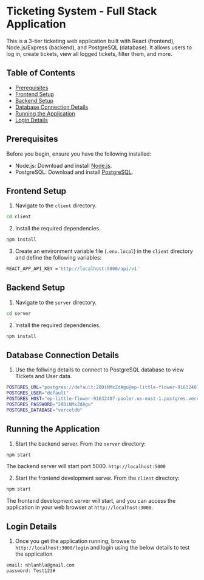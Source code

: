 # Ticketing System - Full Stack Application

This is a 3-tier ticketing web application built with React (frontend), Node.js/Express (backend), and PostgreSQL (database). It allows users to log in, create tickets, view all logged tickets, filter them, and more.

## Table of Contents

- [Prerequisites](#prerequisites)
- [Frontend Setup](#frontend-setup)
- [Backend Setup](#backend-setup)
- [Database Connection Details](#database-connection-details)
- [Running the Application](#running-the-application)
- [Login Details](#login-details)

## Prerequisites

Before you begin, ensure you have the following installed:

- Node.js: Download and install [Node.js](https://nodejs.org/).
- PostgreSQL: Download and install [PostgreSQL](https://www.postgresql.org/).

## Frontend Setup

1. Navigate to the `client` directory.

```bash
cd client
```

2. Install the required dependencies.

```bash
npm install
```

3. Create an environment variable file (`.env.local`) in the `client` directory and define the following variables:

```bash
REACT_APP_API_KEY ='http://localhost:5000/api/v1'
```

## Backend Setup

1. Navigate to the `server` directory.

```bash
cd server
```

2. Install the required dependencies.

```bash
npm install
```

## Database Connection Details

1. Use the follwing details to connect to PostgreSQL database to view Tickets and User data.

```bash
POSTGRES_URL="postgres://default:28DiNMxZdAgu@ep-little-flower-91632407-pooler.us-east-1.postgres.vercel-storage.com:5432/verceldb"
POSTGRES_USER="default"
POSTGRES_HOST="ep-little-flower-91632407-pooler.us-east-1.postgres.vercel-storage.com"
POSTGRES_PASSWORD="28DiNMxZdAgu"
POSTGRES_DATABASE="verceldb"
```

## Running the Application

1. Start the backend server. From the `server` directory:

```bash
npm start
```
The backend server will start port 5000.  `http://localhost:5000`

2. Start the frontend development server. From the `client` directory:

```bash
npm start
```
The frontend development server will start, and you can access the application in your web browser at `http://localhost:3000`.

## Login Details

1. Once you get the application running, browse to `http://localhost:3000/login` and login using the below details to test the application

```bash
email: nhlanhla@gmail.com
password: Test123#
```



